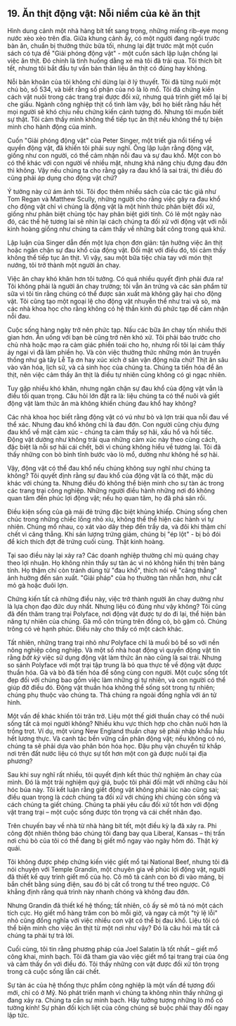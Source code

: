 ## 19. Ăn thịt động vật: Nỗi niềm của kẻ ăn thịt

Hình dung cảnh một nhà hàng bít tết sang trọng, những miếng rib-eye mọng nước xèo xèo trên đĩa. Giữa khung cảnh ấy, có một người đang ngồi trước bàn ăn, chuẩn bị thưởng thức bữa tối, nhưng lại đặt trước mặt một cuốn sách có tựa đề "Giải phóng động vật" - một cuốn sách lập luận chống lại việc ăn thịt. Đó chính là tình huống dằng xé mà tôi đã trải qua. Tôi thích bít tết, nhưng tôi bắt đầu tự vấn bản thân liệu ăn thịt có đúng hay không.

Nỗi băn khoăn của tôi không chỉ dừng lại ở lý thuyết. Tôi đã từng nuôi một chú bò, số 534, và biết rằng số phận của nó là lò mổ. Tôi đã chứng kiến cách vật nuôi trong các trang trại được đối xử, nhưng quá trình giết mổ lại bị che giấu. Ngành công nghiệp thịt cố tình làm vậy, bởi họ biết rằng hầu hết mọi người sẽ khó chịu nếu chứng kiến cảnh tượng đó. Nhưng tôi muốn biết sự thật. Tôi cảm thấy mình không thể tiếp tục ăn thịt nếu không thể tự biện minh cho hành động của mình.

Cuốn "Giải phóng động vật" của Peter Singer, một triết gia nổi tiếng về quyền động vật, đã khiến tôi phải suy nghĩ. Ông lập luận rằng động vật, giống như con người, có thể cảm nhận nỗi đau và sự đau khổ. Một con bò có thể khác với con người về nhiều mặt, nhưng khả năng chịu đựng đau đớn thì không. Vậy nếu chúng ta cho rằng gây ra đau khổ là sai trái, thì điều đó cũng phải áp dụng cho động vật chứ?

Ý tưởng này cứ ám ảnh tôi. Tôi đọc thêm nhiều sách của các tác giả như Tom Regan và Matthew Scully, những người cho rằng việc gây ra đau khổ cho động vật chỉ vì chúng là động vật là một hình thức phân biệt đối xử, giống như phân biệt chủng tộc hay phân biệt giới tính. Có lẽ một ngày nào đó, các thế hệ tương lai sẽ nhìn lại cách chúng ta đối xử với động vật với nỗi kinh hoàng giống như chúng ta cảm thấy về những bất công trong quá khứ.

Lập luận của Singer dẫn đến một lựa chọn đơn giản: tận hưởng việc ăn thịt hoặc ngăn chặn sự đau khổ của động vật. Đối mặt với điều đó, tôi cảm thấy không thể tiếp tục ăn thịt. Vì vậy, sau một bữa tiệc chia tay với món thịt nướng, tôi trở thành một người ăn chay.

Việc ăn chay khó khăn hơn tôi tưởng. Có quá nhiều quyết định phải đưa ra! Tôi không phải là người ăn chay trường; tôi vẫn ăn trứng và các sản phẩm từ sữa vì tôi tin rằng chúng có thể được sản xuất mà không gây hại cho động vật. Tôi cũng tạo một ngoại lệ cho động vật nhuyễn thể như trai và sò, mà các nhà khoa học cho rằng không có hệ thần kinh đủ phức tạp để cảm nhận nỗi đau.

Cuộc sống hàng ngày trở nên phức tạp. Nấu các bữa ăn chay tốn nhiều thời gian hơn. Ăn uống với bạn bè cũng trở nên khó xử. Tôi phải báo trước cho chủ nhà hoặc mạo ra cảm giác phiền toái cho họ, nhưng rồi tôi lại cảm thấy áy ngại vì đã làm phiền họ. Và còn việc thưởng thức những món ăn truyền thống như gà tây Lễ Tạ ơn hay xúc xích ở sân vận động nữa chứ! Thịt ăn sâu vào văn hóa, lịch sử, và cả sinh học của chúng ta. Chúng ta tiến hóa để ăn thịt, nên việc cảm thấy ăn thịt là điều tự nhiên cũng không có gì ngạc nhiên.

Tuy gặp nhiều khó khăn, nhưng ngăn chặn sự đau khổ của động vật vẫn là điều tối quan trọng. Câu hỏi lớn đặt ra là: liệu chúng ta có thể nuôi và giết động vật làm thức ăn mà không khiến chúng đau khổ hay không?

Các nhà khoa học biết rằng động vật có vú như bò và lợn trải qua nỗi đau về thể xác. Nhưng đau khổ không chỉ là đau đớn. Con người cũng chịu đựng đau khổ về mặt cảm xúc - chúng ta cảm thấy sợ hãi, xấu hổ và hối tiếc. Động vật dường như không trải qua những cảm xúc này theo cùng cách, đặc biệt là nỗi sợ hãi cái chết, bởi vì chúng không hiểu về tương lai. Tôi đã thấy những con bò bình tĩnh bước vào lò mổ, dường như không hề sợ hãi.

Vậy, động vật có thể đau khổ nếu chúng không suy nghĩ như chúng ta không? Tôi quyết định rằng sự đau khổ của động vật là có thật, mặc dù khác với chúng ta. Nhưng điều đó không thể biện minh cho sự tàn ác trong các trang trại công nghiệp. Những người điều hành những nơi đó không quan tâm đến phúc lợi động vật; nếu họ quan tâm, họ đã phá sản rồi.

Điều kiện sống của gà mái đẻ trứng đặc biệt khủng khiếp. Chúng sống chen chúc trong những chiếc lồng nhỏ xíu, không thể thể hiện các hành vi tự nhiên. Chúng mổ nhau, cọ xát vào dây thép đến trầy da, và đôi khi thậm chí chết vì căng thẳng. Khi sản lượng trứng giảm, chúng bị "ép lột" - bị bỏ đói để kích thích đợt đẻ trứng cuối cùng. Thật kinh hoàng.

Tại sao điều này lại xảy ra? Các doanh nghiệp thường chỉ mù quáng chạy theo lợi nhuận. Họ không nhìn thấy sự tàn ác vì nó không hiển thị trên bảng tính. Họ thậm chí còn tránh dùng từ "đau khổ", thích nói về "căng thẳng" ảnh hưởng đến sản xuất. "Giải pháp" của họ thường tàn nhẫn hơn, như cắt mỏ gà hoặc đuôi lợn.

Chứng kiến tất cả những điều này, việc trở thành người ăn chay dường như là lựa chọn đạo đức duy nhất. Nhưng liệu có đúng như vậy không? Tôi cũng đã đến thăm trang trại Polyface, nơi động vật được tự do đi lại, thể hiện bản năng tự nhiên của chúng. Gà mổ côn trùng trên đồng cỏ, bò gặm cỏ. Chúng trông có vẻ hạnh phúc. Điều này cho thấy có một cách khác.

Tất nhiên, những trang trại nhỏ như Polyface chỉ là muối bỏ bể so với nền nông nghiệp công nghiệp. Và một số nhà hoạt động vì quyền động vật tin rằng *bất kỳ* việc sử dụng động vật làm thức ăn nào cũng là sai trái. Nhưng so sánh Polyface với một trại tập trung là bỏ qua thực tế về động vật được thuần hóa. Gà và bò đã tiến hóa để sống cùng con người. Một cuộc sống tốt đẹp đối với chúng bao gồm việc làm những gì tự nhiên, và con người có thể giúp đỡ điều đó. Động vật thuần hóa không thể sống sót trong tự nhiên; chúng phụ thuộc vào chúng ta. Thả chúng ra ngoài đồng nghĩa với án tử hình.

Một vấn đề khác khiến tôi trăn trở. Liệu một thế giới thuần chay có thể nuôi sống tất cả mọi người không? Nhiều khu vực thích hợp cho chăn nuôi hơn là trồng trọt. Ví dụ, một vùng New England thuần chay sẽ phải nhập khẩu hầu hết lương thực. Và canh tác bền vững cần phân động vật; nếu không có nó, chúng ta sẽ phải dựa vào phân bón hóa học. Đậu phụ vận chuyển từ khắp nơi trên đất nước liệu có thực sự tốt hơn một con gà được nuôi tại địa phương?

Sau khi suy nghĩ rất nhiều, tôi quyết định kết thúc thử nghiệm ăn chay của mình. Đó là một trải nghiệm quý giá, buộc tôi phải đối mặt với những câu hỏi hóc búa này. Tôi kết luận rằng giết động vật không phải lúc nào cũng sai; điều quan trọng là *cách* chúng ta đối xử với chúng khi chúng còn sống và cách chúng ta giết chúng. Chúng ta phải yêu cầu đối xử tốt hơn với động vật trang trại – một cuộc sống được tôn trọng và cái chết nhân đạo.

Trên chuyến bay về nhà từ nhà hàng bít tết, một điều kỳ lạ đã xảy ra. Phi công đột nhiên thông báo chúng tôi đang bay qua Liberal, Kansas – thị trấn nơi chú bò của tôi có thể đang bị giết mổ ngay vào ngày hôm đó. Thật kỳ quái.

Tôi không được phép chứng kiến ​​việc giết mổ tại National Beef, nhưng tôi đã nói chuyện với Temple Grandin, một chuyên gia về phúc lợi động vật, người đã thiết kế quy trình giết mổ của họ. Cô mô tả cảnh con bò đi vào máng, bị bắn chết bằng súng điện, sau đó bị cắt cổ trong tư thế treo ngược. Cô khẳng định rằng quá trình này nhanh chóng và không đau đớn.

Nhưng Grandin đã thiết kế hệ thống; tất nhiên, cô ấy sẽ mô tả nó một cách tích cực. Họ giết mổ hàng trăm con bò mỗi giờ, và ngay cả một "tỷ lệ lỗi" nhỏ cũng đồng nghĩa với việc nhiều con vật có thể bị đau khổ. Liệu tôi có thể biện minh cho việc ăn thịt từ một nơi như vậy? Đó là câu hỏi mà tất cả chúng ta phải tự trả lời.

Cuối cùng, tôi tin rằng phương pháp của Joel Salatin là tốt nhất – giết mổ công khai, minh bạch. Tôi đã tham gia vào việc giết mổ tại trang trại của ông và cảm thấy ổn với điều đó. Tôi thấy những con vật được đối xử tôn trọng trong cả cuộc sống lẫn cái chết.

Sự tàn ác của hệ thống thực phẩm công nghiệp là một vấn đề tương đối mới, chỉ có ở Mỹ. Nó phát triển mạnh vì chúng ta không nhìn thấy những gì đang xảy ra. Chúng ta cần sự minh bạch. Hãy tưởng tượng những lò mổ có tường kính! Sự phản đối kịch liệt của công chúng sẽ buộc phải thay đổi ngay lập tức.
